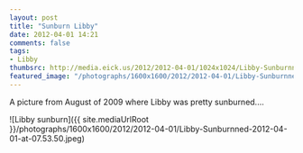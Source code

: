 ```yaml
---
layout: post
title: "Sunburn Libby"
date: 2012-04-01 14:21
comments: false
tags: 
- Libby
thumbsrc: http://media.eick.us/2012/2012-04-01/1024x1024/Libby-Sunburnned-2012-04-01-at-07.53.50.jpeg
featured_image: "/photographs/1600x1600/2012/2012-04-01/Libby-Sunburnned-2012-04-01-at-07.53.50.jpeg"
---
```

A picture from August of 2009 where Libby was pretty sunburned....



![Libby sunburn]({{ site.mediaUrlRoot }}/photographs/1600x1600/2012/2012-04-01/Libby-Sunburnned-2012-04-01-at-07.53.50.jpeg)
